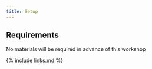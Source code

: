 ```yaml
---
title: Setup
---
```


## Requirements

No materials will be required in advance of this workshop


{% include links.md %}

